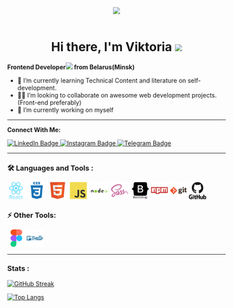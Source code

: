 <div id="header" align="center">
  <img src="https://media.giphy.com/media/L1R1tvI9svkIWwpVYr/giphy.gif"/>
</div>

<div align="center">
<img src="https://komarev.com/ghpvc/?username=Krasavceva&style=flat-square&color=blue" alt=""/>
</div>
<h1 align="center">Hi there, I'm Viktoria
<img src="https://media.giphy.com/media/hvRJCLFzcasrR4ia7z/giphy.gif" width="30px"/>
</h1>


**Frontend Developer<img src="https://media.giphy.com/media/WUlplcMpOCEmTGBtBW/giphy.gif" width="30"> from Belarus(Minsk)**



- 🌱 I’m currently learning Technical Content and literature on self-development.
- :woman_technologist: I’m looking to collaborate on awesome web development projects. (Front-end preferably)
- 🔭 I’m currently working on myself
***

**Connect With Me:**
<div id="badges">
  <a href="https://www.linkedin.com/in/%D0%B2%D0%B8%D0%BA%D1%82%D0%BE%D1%80%D0%B8%D1%8F-%D0%BA%D1%80%D0%B0%D1%81%D0%B0%D0%B2%D1%86%D0%B5%D0%B2%D0%B0-195266257/">
    <img src="https://img.shields.io/badge/LinkedIn-blue?style=for-the-badge&logo=linkedin&logoColor=white" alt="LinkedIn Badge"/>
  </a>
  <a href="https://www.instagram.com/">
  <img src="https://img.shields.io/badge/Instagram-red?style=for-the-badge&logo=instagram&logoColor=white" alt="Instagram Badge"/>
  </a>
  <a href="https://t.me/Viktoria_Krasavceva">
  <img src="https://img.shields.io/badge/Telegram-blue?style=for-the-badge&logo=telegram&logoColor=white" alt="Telegram Badge"/>
  </a>
</div>

***
### :hammer_and_wrench: Languages and Tools :
<div>
  <img src="https://github.com/devicons/devicon/blob/master/icons/react/react-original-wordmark.svg" title="React" alt="React" width="40" height="40"/>&nbsp;
  <img src="https://github.com/devicons/devicon/blob/master/icons/css3/css3-plain-wordmark.svg"  title="CSS3" alt="CSS" width="40" height="40"/>&nbsp;
  <img src="https://github.com/devicons/devicon/blob/master/icons/html5/html5-original.svg" title="HTML5" alt="HTML" width="40" height="40"/>&nbsp;
  <img src="https://github.com/devicons/devicon/blob/master/icons/javascript/javascript-original.svg" title="JavaScript" alt="JavaScript" width="40" height="40"/>&nbsp;
  <img src="https://github.com/devicons/devicon/blob/master/icons/nodejs/nodejs-original-wordmark.svg" title="NodeJS" alt="NodeJS" width="40" height="40"/>&nbsp;
   <img src="https://github.com/devicons/devicon/blob/master/icons/sass/sass-original.svg" title="Sass" alt="Sass" width="40" height="40"/>&nbsp;
  <img src="https://github.com/devicons/devicon/blob/master/icons/bootstrap/bootstrap-plain-wordmark.svg" title="Bootstrap" **alt="Bootstrap" width="40" height="40"/>
  <img src="https://github.com/devicons/devicon/blob/master/icons/npm/npm-original-wordmark.svg" title="npm" **alt="npm" width="40" height="40"/>
  <img src="https://github.com/devicons/devicon/blob/master/icons/git/git-original-wordmark.svg" title="Git" **alt="Git" width="40" height="40"/>
    <img src="https://github.com/devicons/devicon/blob/master/icons/github/github-original-wordmark.svg" title="Github" **alt="Github" width="40" height="40"/>
  
</div>

### :zap: Other Tools:
<div>
  <img src="https://github.com/devicons/devicon/blob/master/icons/figma/figma-original.svg" title="Bootstrap" **alt="Figma" width="40" height="40"/> 
  <img src="https://github.com/devicons/devicon/blob/master/icons/trello/trello-plain-wordmark.svg" title="trello" **alt="trello" width="40" height="40"/>
</div>

***
### Stats :
[![GitHub Streak](http://github-readme-streak-stats.herokuapp.com?user=Krasavceva&theme=python-dark)](https://git.io/streak-stats)

[![Top Langs](https://github-readme-stats.vercel.app/api/top-langs/?username=Krasavceva&layout=compact&theme=vision-friendly-dark)](https://github.com/anuraghazra/github-readme-stats)
